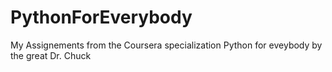 # PythonForEverybody
My Assignements from the Coursera specialization Python for eveybody by the great Dr. Chuck
